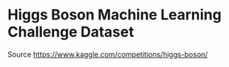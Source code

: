 # Higgs Boson Machine Learning Challenge Dataset

Source https://www.kaggle.com/competitions/higgs-boson/
